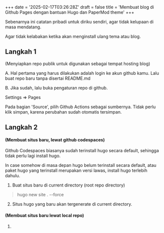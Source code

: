 +++
date = '2025-02-17T03:26:28Z'
draft = false
title = 'Membuat blog di Github Pages dengan bantuan Hugo dan PaperMod theme'
+++

Sebenarnya ini catatan pribadi untuk diriku sendiri, agar tidak kelupaan di masa mendatang.

Agar tidak kelabakan ketika akan menginstall ulang tema atau blog.

## Langkah 1
(Menyiapkan repo publik untuk digunakan sebagai tempat hosting blog)

A. Hal pertama yang harus dilakukan adalah login ke akun github kamu. Lalu buat repo baru tanpa disertai README.md

B. Jika sudah, lalu buka pengaturan repo di github. 

Settings => Pages

Pada bagian 'Source', pilih Github Actions sebagai sumbernya. Tidak perlu klik simpan, karena perubahan sudah otomatis tersimpan.

## Langkah 2

#### (Membuat situs baru, lewat github codespaces)

Github Codespaces biasanya sudah terinstall hugo secara default, sehingga tidak perlu lagi install hugo.

In case somehow di masa depan hugo belum terinstall secara default, atau paket hugo yang terinstall merupakan versi lawas, install hugo terlebih dahulu.

1. Buat situs baru di current directory (root repo directory)
> hugo new site . --force

2. Situs hugo yang baru akan tergenerate di current directory.

#### (Membuat situs baru lewat local repo)

1. 